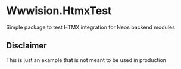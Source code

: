 # Wwwision.HtmxTest

Simple package to test HTMX integration for Neos backend modules

## Disclaimer

This is just an example that is not meant to be used in production
